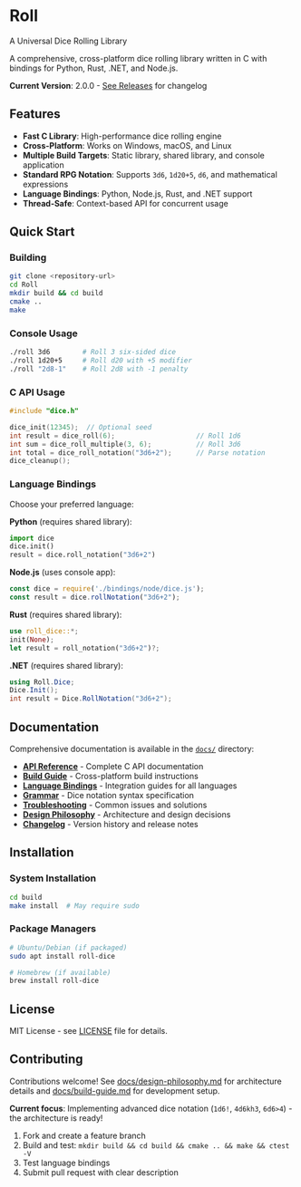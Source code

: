 # Roll
A Universal Dice Rolling Library

A comprehensive, cross-platform dice rolling library written in C with bindings for Python, Rust, .NET, and Node.js.

**Current Version**: 2.0.0 - [See Releases](../../releases) for changelog

## Features

- **Fast C Library**: High-performance dice rolling engine
- **Cross-Platform**: Works on Windows, macOS, and Linux  
- **Multiple Build Targets**: Static library, shared library, and console application
- **Standard RPG Notation**: Supports `3d6`, `1d20+5`, `d6`, and mathematical expressions
- **Language Bindings**: Python, Node.js, Rust, and .NET support
- **Thread-Safe**: Context-based API for concurrent usage

## Quick Start

### Building

```bash
git clone <repository-url>
cd Roll
mkdir build && cd build
cmake ..
make
```

### Console Usage

```bash
./roll 3d6        # Roll 3 six-sided dice
./roll 1d20+5     # Roll d20 with +5 modifier
./roll "2d8-1"    # Roll 2d8 with -1 penalty
```

### C API Usage

```c
#include "dice.h"

dice_init(12345);  // Optional seed
int result = dice_roll(6);                    // Roll 1d6
int sum = dice_roll_multiple(3, 6);           // Roll 3d6
int total = dice_roll_notation("3d6+2");      // Parse notation
dice_cleanup();
```

### Language Bindings

Choose your preferred language:

**Python** (requires shared library):
```python
import dice
dice.init()
result = dice.roll_notation("3d6+2")
```

**Node.js** (uses console app):
```javascript
const dice = require('./bindings/node/dice.js');
const result = dice.rollNotation("3d6+2");
```

**Rust** (requires shared library):
```rust
use roll_dice::*;
init(None);
let result = roll_notation("3d6+2")?;
```

**.NET** (requires shared library):
```csharp
using Roll.Dice;
Dice.Init();
int result = Dice.RollNotation("3d6+2");
```

## Documentation

Comprehensive documentation is available in the [`docs/`](docs/) directory:

- **[API Reference](docs/api-reference.md)** - Complete C API documentation
- **[Build Guide](docs/build-guide.md)** - Cross-platform build instructions  
- **[Language Bindings](docs/language-bindings.md)** - Integration guides for all languages
- **[Grammar](docs/grammar.md)** - Dice notation syntax specification
- **[Troubleshooting](docs/troubleshooting.md)** - Common issues and solutions
- **[Design Philosophy](docs/design-philosophy.md)** - Architecture and design decisions
- **[Changelog](docs/changelog.md)** - Version history and release notes

## Installation

### System Installation
```bash
cd build
make install  # May require sudo
```

### Package Managers
```bash
# Ubuntu/Debian (if packaged)
sudo apt install roll-dice

# Homebrew (if available)
brew install roll-dice
```

## License

MIT License - see [LICENSE](LICENSE) file for details.

## Contributing

Contributions welcome! See [docs/design-philosophy.md](docs/design-philosophy.md) for architecture details and [docs/build-guide.md](docs/build-guide.md) for development setup.

**Current focus**: Implementing advanced dice notation (`1d6!`, `4d6kh3`, `6d6>4`) - the architecture is ready!

1. Fork and create a feature branch
2. Build and test: `mkdir build && cd build && cmake .. && make && ctest -V`
3. Test language bindings
4. Submit pull request with clear description
